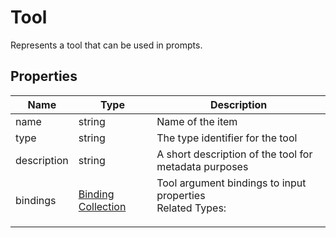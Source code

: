 # Tool

Represents a tool that can be used in prompts.





## Properties

| Name | Type | Description |
| ---- | ---- | ----------- |
| name | string | Name of the item  |
| type | string | The type identifier for the tool  |
| description | string | A short description of the tool for metadata purposes  |
| bindings | [Binding Collection](Binding.md) | Tool argument bindings to input properties <br />Related Types:<ul></ul> |



